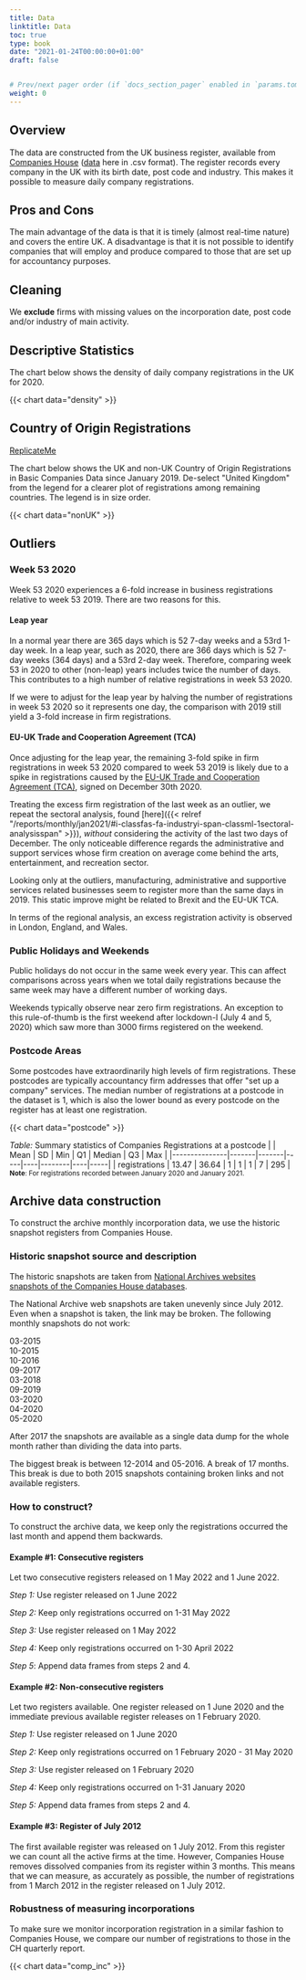 ```yaml
---
title: Data
linktitle: Data 
toc: true
type: book
date: "2021-01-24T00:00:00+01:00"
draft: false


# Prev/next pager order (if `docs_section_pager` enabled in `params.toml`)
weight: 0
---
```


<!-- Place this tag in your head or just before your close body tag. -->
<script async defer src="https://buttons.github.io/buttons.js"></script>

## Overview
The data are constructed from the UK business register, available from [Companies House]( https://www.gov.uk/government/organisations/companies-house) ([data]( http://download.companieshouse.gov.uk/en_output.html) here in .csv format). The register records every company in the UK with its birth date, post code and industry. This makes it possible to measure daily company registrations.

## Pros and Cons

The main advantage of the data is that it is timely (almost real-time nature) and covers the entire UK. A disadvantage is that it is not possible to identify companies that will employ and produce compared to those that are set up for accountancy purposes.

## Cleaning
We **exclude** firms with missing values on the incorporation date, post code and/or industry of main activity.

## Descriptive Statistics
The chart below shows the density of daily company registrations in the UK for 2020.

{{< chart data="density" >}}

## Country of Origin Registrations

<!-- Place this tag where you want the button to render. -->
<a class="github-button" href="https://github.com/ygalanak/CH-CountryOfOrigin/fork" aria-label="Fork ygalanak/CH-CountryOfOrigin on GitHub">ReplicateMe</a>

The chart below shows the UK and non-UK Country of Origin Registrations in Basic Companies Data since January 2019. De-select "United Kingdom" from the legend for a clearer plot of registrations among remaining countries. The legend is in size order.

{{< chart data="nonUK" >}}


## Outliers
### Week 53 2020
Week 53 2020 experiences a 6-fold increase in business registrations relative to week 53 2019. There are two reasons for this.

#### Leap year
In a normal year there are 365 days which is 52 7-day weeks and a 53rd 1-day week. In a leap year, such as 2020, there are 366 days which is 52 7-day weeks (364 days) and a 53rd 2-day week. Therefore, comparing week 53 in 2020 to other (non-leap) years includes twice the number of days. This contributes to a high number of relative registrations in week 53 2020. 

If we were to adjust for the leap year by halving the number of registrations in week 53 2020 so it represents one day, the comparison with 2019 still yield a 3-fold increase in firm registrations. 


#### EU-UK Trade and Cooperation Agreement (TCA)
Once adjusting for the leap year, the remaining 3-fold spike in firm registrations in week 53 2020 compared to week 53 2019 is likely due to a spike in registrations caused by the [EU-UK Trade and Cooperation Agreement (TCA)]( https://www.gov.uk/government/publications/agreements-reached-between-the-united-kingdom-of-great-britain-and-northern-ireland-and-the-european-union), signed on December 30th 2020.

Treating the excess firm registration of the last week as an outlier, we repeat the sectoral analysis, found [here]({{< relref "/reports/monthly/jan2021/#i-classfas-fa-industryi-span-classml-1sectoral-analysisspan" >}}), *without* considering the activity of the last two days of December. The only noticeable difference regards the administrative and support services whose firm creation on average come behind the arts, entertainment, and recreation sector. 

Looking only at the outliers, manufacturing, administrative and supportive services related businesses seem to register more than the same days in 2019. This static improve might be related to Brexit and the EU-UK TCA.

In terms of the regional analysis, an excess registration activity is observed in London, England, and Wales.

### Public Holidays and Weekends
Public holidays do not occur in the same week every year. This can affect comparisons across years when we total daily registrations because the same week may have a different number of working days.

Weekends typically observe near zero firm registrations. An exception to this rule-of-thumb is the first weekend after lockdown-I (July 4 and 5, 2020) which saw more than 3000 firms registered on the weekend.

### Postcode Areas
Some postcodes have extraordinarily high levels of firm registrations. These postcodes are typically accountancy firm addresses that offer "set up a company" services. The median number of registrations at a postcode in the dataset is 1, which is also the lower bound as every postcode on the register has at least one registration.

{{< chart data="postcode" >}}

*Table:* Summary statistics of Companies Registrations at a postcode 
|               | Mean  | SD    | Min | Q1 | Median | Q3 | Max |
|---------------|-------|-------|-----|----|--------|----|-----|
| registrations | 13.47 | 36.64 | 1   | 1  | 1      | 7  | 295 |
<small> **Note**: For registrations recorded between January 2020 and January 2021. </small>


## Archive data construction

To construct the archive monthly incorporation data, we use the historic snapshot registers from Companies House.

### Historic snapshot source and description

The historic snapshots are taken from [National Archives websites snapshots of the Companies House databases](https://webarchive.nationalarchives.gov.uk/*/http://download.companieshouse.gov.uk/en_output.html).

The National Archive web snapshots are taken unevenly since July 2012. Even when a snapshot is taken, the link may be broken. The following monthly snapshots do not work:

03-2015 <br>
10-2015 <br>
10-2016 <br>
09-2017 <br> 
03-2018 <br>
09-2019 <br>
03-2020 <br>
04-2020 <br>
05-2020 <br>

After 2017 the snapshots are available as a single data dump for the whole month rather than dividing the data into parts.

The biggest break is between 12-2014 and 05-2016. A break of 17 months. This break is due to both 2015 snapshots containing broken links and not available registers.

### How to construct?

To construct the archive data, we keep only the registrations occurred the last month and append them backwards. 

#### Example #1: Consecutive registers

Let two consecutive registers released on 1 May 2022 and 1 June 2022.

*Step 1:* Use register released on 1 June 2022

*Step 2:* Keep only registrations occurred on 1-31 May 2022

*Step 3:* Use register released on 1 May 2022

*Step 4:* Keep only registrations occurred on 1-30 April 2022

*Step 5*: Append data frames from steps 2 and 4.

#### Example #2: Non-consecutive registers

Let two registers available. One register released on 1 June 2020 and the immediate previous available register releases on 1 February 2020.

*Step 1:* Use register released on 1 June 2020

*Step 2:* Keep only registrations occurred on 1 February 2020 - 31 May 2020

*Step 3:* Use register released on 1 February 2020

*Step 4:* Keep only registrations occurred on 1-31 January 2020

*Step 5:* Append data frames from steps 2 and 4.

#### Example #3: Register of July 2012

The first available register was released on 1 July 2012. From this register we can count all the active firms at the time. However, Companies House removes dissolved companies from its register within 3 months. This means that we can measure, as accurately as possible, the number of registrations from 1 March 2012 in the register released on 1 July 2012.

### Robustness of measuring incorporations

To make sure we monitor incorporation registration in a similar fashion to Companies House, we compare our number of registrations to those in the CH quarterly report.

{{< chart data="comp_inc" >}}
